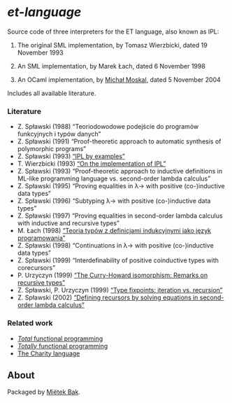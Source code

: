 _et-language_
=============

Source code of three interpreters for the ET language, also known as IPL:

1. The original SML implementation, by Tomasz Wierzbicki, dated 19 November 1993

2. An SML implementation, by Marek Łach, dated 6 November 1998

3. An OCaml implementation, by [Michał Moskal](http://moskal.me/), dated 5 November 2004

Includes all available literature.


### Literature

* Z. Spławski (1988) “Teoriodowodowe podejście do programów funkcyjnych i typów danych”
* Z. Spławski (1991) “Proof-theoretic approach to automatic synthesis of polymorphic programs”
* Z. Spławski (1993) [“IPL by examples”](doc/pdf/splawski-1993.pdf)
* T. Wierzbicki (1993) [“On the implementation of IPL”](doc/pdf/wierzbicki-1993.pdf)
* Z. Spławski (1993) “Proof-theoretic approach to inductive definitions in ML-like programming language vs. second-order lambda calculus”
* Z. Spławski (1995) “Proving equalities in λ→ with positive (co-)inductive data types”
* Z. Spławski (1996) “Subtyping λ→ with positive (co-)inductive data types”
* Z. Spławski (1997) “Proving equalities in second-order lambda calculus with inductive and recursive types”
* M. Łach (1998) [“Teoria typów z definicjami indukcyjnymi jako język programowania”](doc/pdf/lach-1998.pdf)
* Z. Spławski (1998) “Continuations in λ→ with positive (co-)inductive data types”
* Z. Spławski (1999) “Interdefinability of positive coinductive types with corecursors”
* P. Urzyczyn (1999) [“The Curry-Howard isomorphism: Remarks on recursive types”](doc/pdf/urzyczyn-1999.pdf)
* Z. Spławski, P. Urzyczyn (1999) [“Type fixpoints: iteration vs. recursion”](doc/pdf/splawski-1999.pdf)
* Z. Spławski (2002) [“Defining recursors by solving equations in second-order lambda calculus”](doc/pdf/splawski-2002.pdf)


### Related work

* [_Total_ functional programming](https://github.com/mietek/total-functional-programming)
* [_Totally_ functional programming](https://github.com/mietek/totally-functional-programming)
* [The Charity language](https://github.com/mietek/charity-language)


About
-----

Packaged by [Miëtek Bak](https://mietek.io/).
